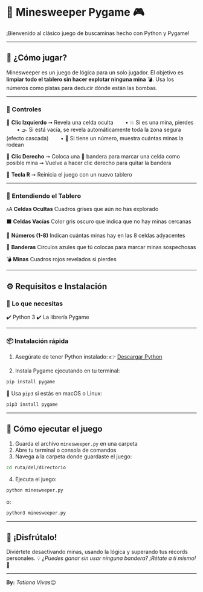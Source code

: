 # 🚨 Minesweeper Pygame 🎮

¡Bienvenido al clásico juego de buscaminas hecho con Python y Pygame!

---

## 🔹 ¿Cómo jugar?

Minesweeper es un juego de lógica para un solo jugador. El objetivo es **limpiar todo el tablero sin hacer explotar ninguna mina** 💣. Usa los números como pistas para deducir dónde están las bombas.

---

### 🎯 Controles

🔹 **Clic Izquierdo**
➞ Revela una celda oculta
  • 💥 Si es una mina, pierdes
  • 🌫️ Si está vacía, se revela automáticamente toda la zona segura (efecto cascada)
  • 🔢 Si tiene un número, muestra cuántas minas la rodean

🔸 **Clic Derecho**
➞ Coloca una 🚩 bandera para marcar una celda como posible mina
➞ Vuelve a hacer clic derecho para quitar la bandera

🔁 **Tecla R**
➞ Reinicia el juego con un nuevo tablero

---

### 🧹 Entendiendo el Tablero

🗚️ **Celdas Ocultas**
Cuadros grises que aún no has explorado

⬛ **Celdas Vacías**
Color gris oscuro que indica que no hay minas cercanas

🔢 **Números (1-8)**
Indican cuántas minas hay en las 8 celdas adyacentes

🚩 **Banderas**
Círculos azules que tú colocas para marcar minas sospechosas

💣 **Minas**
Cuadros rojos revelados si pierdes

---

## ⚙️ Requisitos e Instalación

### 🧰 Lo que necesitas

✔️ Python 3
✔️ La librería Pygame

---

### 📦 Instalación rápida

1. Asegúrate de tener Python instalado:
   👉 [Descargar Python](https://www.python.org/downloads/)

2. Instala Pygame ejecutando en tu terminal:

```bash
pip install pygame
```

📌 Usa `pip3` si estás en macOS o Linux:

```bash
pip3 install pygame
```

---

## 🚀 Cómo ejecutar el juego

1. Guarda el archivo `minesweeper.py` en una carpeta
2. Abre tu terminal o consola de comandos
3. Navega a la carpeta donde guardaste el juego:

```bash
cd ruta/del/directorio
```

4. Ejecuta el juego:

```bash
python minesweeper.py
```

o:

```bash
python3 minesweeper.py
```

---

## 🎉 ¡Disfrútalo!

Diviértete desactivando minas, usando la lógica y superando tus récords personales.
💡 *¿Puedes ganar sin usar ninguna bandera? ¡Rétate a ti mismo!* 💪

---
**By:** *Tatiana Vivas*😉